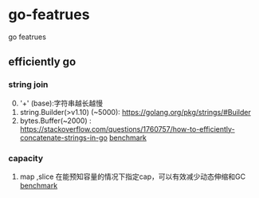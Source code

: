 # go-featrues
go featrues 

## efficiently go  
### string join 
0. '+' (base):字符串越长越慢 
1. string.Builder(>v1.10) (~5000): https://golang.org/pkg/strings/#Builder 
2. bytes.Buffer(~2000) : https://stackoverflow.com/questions/1760757/how-to-efficiently-concatenate-strings-in-go 
[benchmark](https://github.com/craftsdong/go-featrues/blob/master/string_test.go) 

### capacity 
1. map ,slice 在能预知容量的情况下指定cap，可以有效减少动态伸缩和GC 
[benchmark](https://github.com/craftsdong/go-featrues/blob/master/capacity_test.go)
